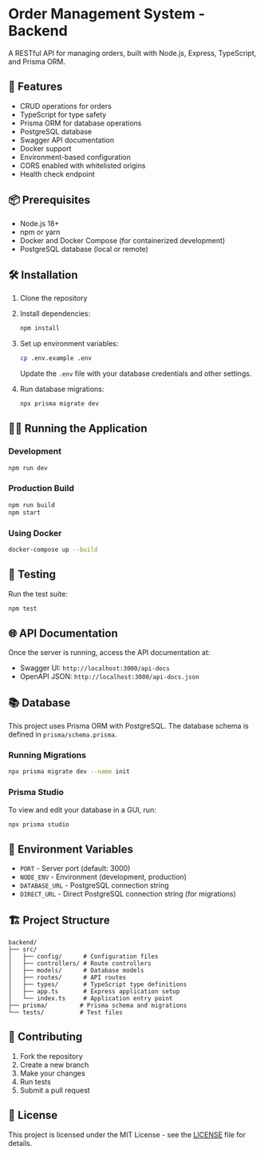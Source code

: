 # Order Management System - Backend

A RESTful API for managing orders, built with Node.js, Express, TypeScript, and Prisma ORM.

## 🚀 Features

- CRUD operations for orders
- TypeScript for type safety
- Prisma ORM for database operations
- PostgreSQL database
- Swagger API documentation
- Docker support
- Environment-based configuration
- CORS enabled with whitelisted origins
- Health check endpoint

## 📦 Prerequisites

- Node.js 18+
- npm or yarn
- Docker and Docker Compose (for containerized development)
- PostgreSQL database (local or remote)

## 🛠️ Installation

1. Clone the repository
2. Install dependencies:
   ```bash
   npm install
   ```
3. Set up environment variables:
   ```bash
   cp .env.example .env
   ```
   Update the `.env` file with your database credentials and other settings.

4. Run database migrations:
   ```bash
   npx prisma migrate dev
   ```

## 🏃‍♂️ Running the Application

### Development
```bash
npm run dev
```

### Production Build
```bash
npm run build
npm start
```

### Using Docker
```bash
docker-compose up --build
```

## 🧪 Testing

Run the test suite:
```bash
npm test
```

## 🌐 API Documentation

Once the server is running, access the API documentation at:
- Swagger UI: `http://localhost:3000/api-docs`
- OpenAPI JSON: `http://localhost:3000/api-docs.json`

## 📚 Database

This project uses Prisma ORM with PostgreSQL. The database schema is defined in `prisma/schema.prisma`.

### Running Migrations
```bash
npx prisma migrate dev --name init
```

### Prisma Studio
To view and edit your database in a GUI, run:
```bash
npx prisma studio
```

## 🔧 Environment Variables

- `PORT` - Server port (default: 3000)
- `NODE_ENV` - Environment (development, production)
- `DATABASE_URL` - PostgreSQL connection string
- `DIRECT_URL` - Direct PostgreSQL connection string (for migrations)

## 🏗 Project Structure

```
backend/
├── src/
│   ├── config/      # Configuration files
│   ├── controllers/ # Route controllers
│   ├── models/      # Database models
│   ├── routes/      # API routes
│   ├── types/       # TypeScript type definitions
│   ├── app.ts       # Express application setup
│   └── index.ts     # Application entry point
├── prisma/         # Prisma schema and migrations
└── tests/          # Test files
```

## 🤝 Contributing

1. Fork the repository
2. Create a new branch
3. Make your changes
4. Run tests
5. Submit a pull request

## 📄 License

This project is licensed under the MIT License - see the [LICENSE](LICENSE) file for details.